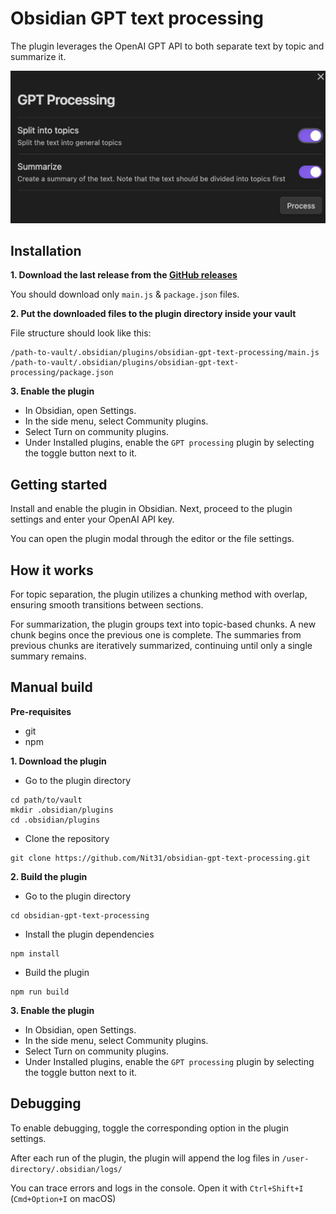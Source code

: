 # Obsidian GPT text processing

The plugin leverages the OpenAI GPT API to both separate text by topic and summarize it.

![preview](preview.jpg)


## Installation

**1. Download the last release from the [GitHub releases](https://github.com/Nit31/obsidian-gpt-text-processing/releases)**

You should download only `main.js` & `package.json` files.

**2. Put the downloaded files to the plugin directory inside your vault**

File structure should look like this:
```
/path-to-vault/.obsidian/plugins/obsidian-gpt-text-processing/main.js
/path-to-vault/.obsidian/plugins/obsidian-gpt-text-processing/package.json
```

**3. Enable the plugin**
- In Obsidian, open Settings.
- In the side menu, select Community plugins.
- Select Turn on community plugins.
- Under Installed plugins, enable the `GPT processing` plugin by selecting the toggle button next to it.

## Getting started

Install and enable the plugin in Obsidian. Next, proceed to the plugin settings and enter your OpenAI API key.

You can open the plugin modal through the editor or the file settings.

## How it works

For topic separation, the plugin utilizes a chunking method with overlap, ensuring smooth transitions between sections.

For summarization, the plugin groups text into topic-based chunks. A new chunk begins once the previous one is complete.
The summaries from previous chunks are iteratively summarized, continuing until only a single summary remains.

## Manual build

**Pre-requisites**
- git
- npm

**1. Download the plugin**

- Go to the plugin directory
```
cd path/to/vault
mkdir .obsidian/plugins
cd .obsidian/plugins
```

- Clone the repository
```
git clone https://github.com/Nit31/obsidian-gpt-text-processing.git
```

**2. Build the plugin**
- Go to the plugin directory
```
cd obsidian-gpt-text-processing
```

- Install the plugin dependencies
```
npm install
```

- Build the plugin
```
npm run build
```

**3. Enable the plugin**


- In Obsidian, open Settings.
- In the side menu, select Community plugins.
- Select Turn on community plugins.
- Under Installed plugins, enable the `GPT processing` plugin by selecting the toggle button next to it.

## Debugging

To enable debugging, toggle the corresponding option in the plugin settings.

After each run of the plugin, the plugin will append the log files in `/user-directory/.obsidian/logs/`

You can trace errors and logs in the console. Open it with `Ctrl+Shift+I` (`Cmd+Option+I` on macOS)
